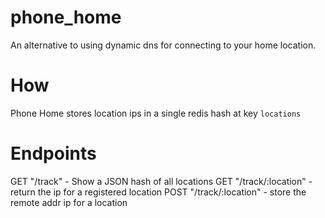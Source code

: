 phone_home
==========

An alternative to using dynamic dns for connecting to your home location.

How
===

Phone Home stores location ips in a single redis hash at key `locations`

Endpoints
=========

GET "/track" - Show a JSON hash of all locations
GET "/track/:location" - return the ip for a registered location
POST "/track/:location" - store the remote addr ip for a location
